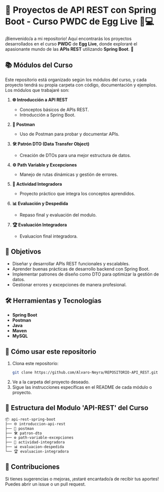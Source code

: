 # 🌟 Proyectos de API REST con Spring Boot - Curso PWDC de Egg Live 🥚💻

¡Bienvenido/a a mi repositorio! Aquí encontrarás los proyectos desarrollados en el curso **PWDC** de **Egg Live**, donde exploraré el apasionante mundo de las **APIs REST** utilizando **Spring Boot**. 🚀

## 📚 Módulos del Curso  
Este repositorio está organizado según los módulos del curso, y cada proyecto tendrá su propia carpeta con código, documentación y ejemplos. Los módulos que trabajaré son:

1. **🌐 Introducción a API REST**  
   - Conceptos básicos de APIs REST.  
   - Introducción a Spring Boot.  

2. **📮 Postman**  
   - Uso de Postman para probar y documentar APIs.  

3. **🛠️ Patrón DTO (Data Transfer Object)**  
   - Creación de DTOs para una mejor estructura de datos.  

4. **⚙️ Path Variable y Excepciones**  
   - Manejo de rutas dinámicas y gestión de errores.  

5. **🔗 Actividad Integradora**  
   - Proyecto práctico que integra los conceptos aprendidos.  

6. **📊 Evaluación y Despedida**  
   - Repaso final y evaluación del modulo.  

7. **🏆 Evaluación Integradora**  
   - Evaluacion final integradora.

## 🎯 Objetivos  
- Diseñar y desarrollar APIs REST funcionales y escalables.  
- Aprender buenas prácticas de desarrollo backend con Spring Boot.  
- Implementar patrones de diseño como DTO para optimizar la gestión de datos.  
- Gestionar errores y excepciones de manera profesional.  

## 🛠️ Herramientas y Tecnologías  
- **Spring Boot**  
- **Postman**  
- **Java**  
- **Maven**  
- **MySQL**

## 🚀 Cómo usar este repositorio  
1. Clona este repositorio:  
   ```bash
   git clone https://github.com/Alvaro-Neyra/REPOSITORIO-API_REST.git
   ```
2. Ve a la carpeta del proyecto deseado.
3. Sigue las instrucciones específicas en el README de cada módulo o proyecto.

## 📂 Estructura del Modulo 'API-REST' del Curso
```Markdown
📦 api-rest-spring-boot
├── 🌐 introduccion-api-rest
├── 📮 postman
├── 🛠️ patron-dto
├── ⚙️ path-variable-excepciones
├── 🔗 actividad-integradora
├── 📊 evaluacion-despedida
└── 🏆 evaluacion-integradora
```

## 🤝 Contribuciones
Si tienes sugerencias o mejoras, ¡estaré encantado/a de recibir tus aportes! Puedes abrir un issue o un pull request.
